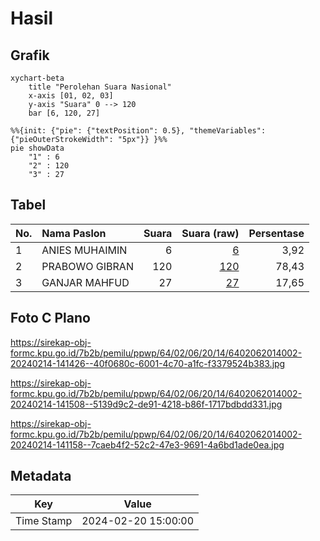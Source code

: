 # Hasil

## Grafik

```mermaid
xychart-beta
    title "Perolehan Suara Nasional"
    x-axis [01, 02, 03]
    y-axis "Suara" 0 --> 120
    bar [6, 120, 27]
```

```mermaid
%%{init: {"pie": {"textPosition": 0.5}, "themeVariables": {"pieOuterStrokeWidth": "5px"}} }%%
pie showData
    "1" : 6
    "2" : 120
    "3" : 27
```

## Tabel

| No. | Nama Paslon    | Suara | Suara (raw) | Persentase |
|:--- |:-------------- | -----:| -----------:| ----------:|
| 1   | ANIES MUHAIMIN | 6     | [6][p-1]    | 3,92       |
| 2   | PRABOWO GIBRAN | 120   | [120][p-2]  | 78,43      |
| 3   | GANJAR MAHFUD  | 27    | [27][p-3]   | 17,65      |


[p-1]: https://github.com/gigit-pemilu/pemilu-2024/blob/main/pilpres/hitung-suara/sub/64-kalimantan-timur/sub/02-kutai-kartanegara/sub/06-tenggarong/sub/2014-bendang-raya/sub/002-tps/sub/paslon-1.txt
[p-2]: https://github.com/gigit-pemilu/pemilu-2024/blob/main/pilpres/hitung-suara/sub/64-kalimantan-timur/sub/02-kutai-kartanegara/sub/06-tenggarong/sub/2014-bendang-raya/sub/002-tps/sub/paslon-2.txt
[p-3]: https://github.com/gigit-pemilu/pemilu-2024/blob/main/pilpres/hitung-suara/sub/64-kalimantan-timur/sub/02-kutai-kartanegara/sub/06-tenggarong/sub/2014-bendang-raya/sub/002-tps/sub/paslon-3.txt

## Foto C Plano

https://sirekap-obj-formc.kpu.go.id/7b2b/pemilu/ppwp/64/02/06/20/14/6402062014002-20240214-141426--40f0680c-6001-4c70-a1fc-f3379524b383.jpg

https://sirekap-obj-formc.kpu.go.id/7b2b/pemilu/ppwp/64/02/06/20/14/6402062014002-20240214-141508--5139d9c2-de91-4218-b86f-1717bdbdd331.jpg

https://sirekap-obj-formc.kpu.go.id/7b2b/pemilu/ppwp/64/02/06/20/14/6402062014002-20240214-141158--7caeb4f2-52c2-47e3-9691-4a6bd1ade0ea.jpg


## Metadata

| Key        | Value               |
| ---------- | ------------------- |
| Time Stamp | 2024-02-20 15:00:00 |



